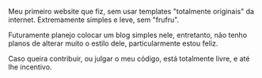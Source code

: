 Meu primeiro website que fiz, sem usar templates "totalmente originais" da internet.
Extremamente simples e leve, sem "frufru".

Futuramente planejo colocar um blog simples nele, entretanto, não tenho planos de alterar muito o estilo dele, particularmente estou feliz.

Caso queira contribuir, ou julgar o meu código, está totalmente livre, e até lhe incentivo.
